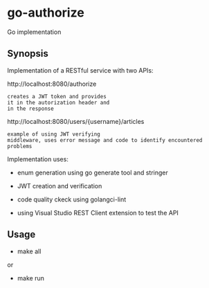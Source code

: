 # go-authorize
Go implementation

## Synopsis

Implementation of a RESTful service with two APIs:

http://localhost:8080/authorize

    creates a JWT token and provides
    it in the autorization header and
    in the response

http://localhost:8080/users/{username}/articles

    example of using JWT verifying
    middleware, uses error message and code to identify encountered
    problems

Implementation uses:

- enum generation using go generate tool and stringer
- JWT creation and verification

- code quality ckeck using golangci-lint
- using Visual Studio REST Client extension to test the API

## Usage

- make all

or

- make run
